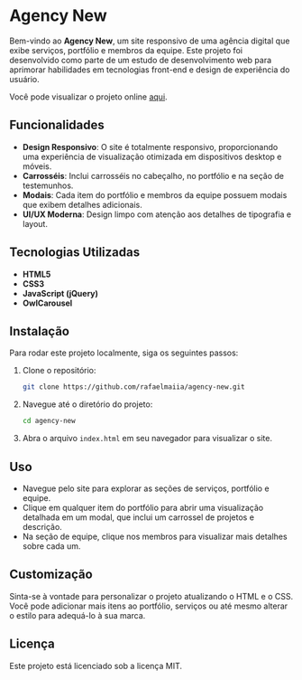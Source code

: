 # Agency New

Bem-vindo ao **Agency New**, um site responsivo de uma agência digital que exibe serviços, portfólio e membros da equipe. Este projeto foi desenvolvido como parte de um estudo de desenvolvimento web para aprimorar habilidades em tecnologias front-end e design de experiência do usuário.

Você pode visualizar o projeto online [aqui](https://rafaelmaiia.github.io/agency-new/).

## Funcionalidades

- **Design Responsivo**: O site é totalmente responsivo, proporcionando uma experiência de visualização otimizada em dispositivos desktop e móveis.
- **Carrosséis**: Inclui carrosséis no cabeçalho, no portfólio e na seção de testemunhos.
- **Modais**: Cada item do portfólio e membros da equipe possuem modais que exibem detalhes adicionais.
- **UI/UX Moderna**: Design limpo com atenção aos detalhes de tipografia e layout.

## Tecnologias Utilizadas

- **HTML5**
- **CSS3**
- **JavaScript (jQuery)**
- **OwlCarousel**

## Instalação

Para rodar este projeto localmente, siga os seguintes passos:

1. Clone o repositório:
    ```bash
    git clone https://github.com/rafaelmaiia/agency-new.git
    ```

2. Navegue até o diretório do projeto:
    ```bash
    cd agency-new
    ```

3. Abra o arquivo `index.html` em seu navegador para visualizar o site.

## Uso

- Navegue pelo site para explorar as seções de serviços, portfólio e equipe.
- Clique em qualquer item do portfólio para abrir uma visualização detalhada em um modal, que inclui um carrossel de projetos e descrição.
- Na seção de equipe, clique nos membros para visualizar mais detalhes sobre cada um.

## Customização

Sinta-se à vontade para personalizar o projeto atualizando o HTML e o CSS. Você pode adicionar mais itens ao portfólio, serviços ou até mesmo alterar o estilo para adequá-lo à sua marca.

## Licença

Este projeto está licenciado sob a licença MIT.
